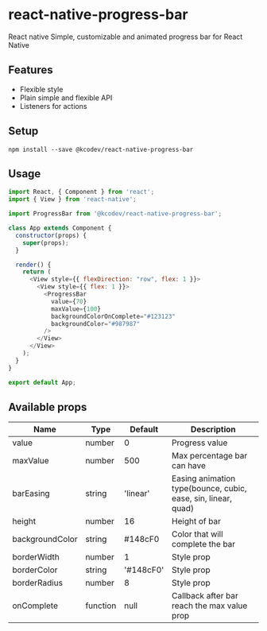 # react-native-progress-bar

React native Simple, customizable and animated progress bar for React Native

## Features

- Flexible style
- Plain simple and flexible API
- Listeners for actions
## Setup

`npm install --save @kcodev/react-native-progress-bar`

## Usage

```javascript
import React, { Component } from 'react';
import { View } from 'react-native';

import ProgressBar from '@kcodev/react-native-progress-bar';

class App extends Component {
  constructor(props) {
    super(props);
  }

  render() {
    return (
      <View style={{ flexDirection: "row", flex: 1 }}>
        <View style={{ flex: 1 }}>
          <ProgressBar
            value={70}
            maxValue={100}
            backgroundColorOnComplete="#123123"
            backgroundColor="#987987"
          />
        </View>
      </View>
    );
  }
}

export default App;
```



## Available props

| Name | Type| Default | Description |
| --- | --- | --- | --- |
| value | number | 0 | Progress value |
| maxValue | number | 500 | Max percentage bar can have |
| barEasing | string | 'linear' | Easing animation type(bounce, cubic, ease, sin, linear, quad) |
| height | number | 16 | Height of bar |
| backgroundColor | string | #148cF0 | Color that will complete the bar |
| borderWidth | number | 1 | Style prop |
| borderColor | string | '#148cF0' | Style prop |
| borderRadius | number | 8 | Style prop |
| onComplete | function | null | Callback after bar reach the max value prop |

